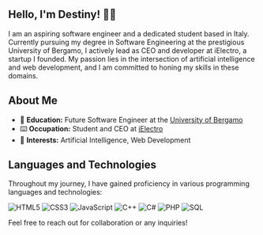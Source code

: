 ## Hello, I'm Destiny! 👋🏻

I am an aspiring software engineer and a dedicated student based in Italy. Currently pursuing my degree in Software Engineering at the prestigious University of Bergamo, I actively lead as CEO and developer at iElectro, a startup I founded. My passion lies in the intersection of artificial intelligence and web development, and I am committed to honing my skills in these domains.

## About Me
- 🏫 **Education:** Future Software Engineer at the [University of Bergamo](https://lt-ii.unibg.it/it)
- ⌨️ **Occupation:** Student and CEO at [iElectro](https://ielectro.altervista.org)
- 🧐 **Interests:** Artificial Intelligence, Web Development

## Languages and Technologies

Throughout my journey, I have gained proficiency in various programming languages and technologies:

![HTML5](https://img.shields.io/badge/HTML5-E34F26?style=for-the-badge&logo=html5&logoColor=white)
![CSS3](https://img.shields.io/badge/CSS3-1572B6?style=for-the-badge&logo=css3&logoColor=white)
![JavaScript](https://img.shields.io/badge/JavaScript-F7DF1E?style=for-the-badge&logo=javascript&logoColor=black)
![C++](https://img.shields.io/badge/C++-00599C?style=for-the-badge&logo=c%2B%2B&logoColor=white)
![C#](https://img.shields.io/badge/C%23-239120?style=for-the-badge&logo=c-sharp&logoColor=white)
![PHP](https://img.shields.io/badge/PHP-777BB4?style=for-the-badge&logo=php&logoColor=white)
![SQL](https://img.shields.io/badge/SQL-025E8C?style=for-the-badge&logo=amazon-dynamodb&logoColor=white)

Feel free to reach out for collaboration or any inquiries!
